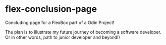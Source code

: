 # flex-conclusion-page
Concluding page for a FlexBox part of a Odin Project!

The plan is to illustrate my future journey of becoming a software developer.
Or in other words, path to junior developer and beyond!)